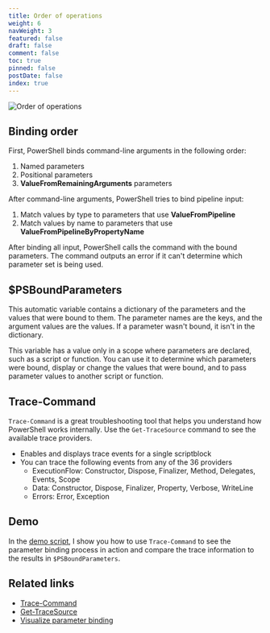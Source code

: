 ```yaml
---
title: Order of operations
weight: 6
navWeight: 3
featured: false
draft: false
comment: false
toc: true
pinned: false
postDate: false
index: true
---
```

<!-- markdownlint-disable MD041 -->
![Order of operations][05]

## Binding order

First, PowerShell binds command-line arguments in the following order:

1. Named parameters
1. Positional parameters
1. **ValueFromRemainingArguments** parameters

After command-line arguments, PowerShell tries to bind pipeline input:

1. Match values by type to parameters that use **ValueFromPipeline**
1. Match values by name to parameters that use **ValueFromPipelineByPropertyName**

After binding all input, PowerShell calls the command with the bound parameters. The command outputs
an error if it can't determine which parameter set is being used.

## $PSBoundParameters

This automatic variable contains a dictionary of the parameters and the values that were bound to
them. The parameter names are the keys, and the argument values are the values. If a parameter
wasn't bound, it isn't in the dictionary.

This variable has a value only in a scope where parameters are declared, such as a script or
function. You can use it to determine which parameters were bound, display or change the values that
were bound, and to pass parameter values to another script or function.

## Trace-Command

`Trace-Command` is a great troubleshooting tool that helps you understand how PowerShell works
internally. Use the `Get-TraceSource` command to see the available trace providers.

- Enables and displays trace events for a single scriptblock
- You can trace the following events from any of the 36 providers
  - ExecutionFlow: Constructor, Dispose, Finalizer, Method, Delegates, Events, Scope
  - Data: Constructor, Dispose, Finalizer, Property, Verbose, WriteLine
  - Errors: Error, Exception

## Demo

In the [demo script][01], I show you how to use `Trace-Command` to see the parameter binding process
in action and compare the trace information to the results in `$PSBoundParameters`.

## Related links

- [Trace-Command][03]
- [Get-TraceSource][02]
- [Visualize parameter binding][04]

<!-- link references -->
[01]: https://github.com/sdwheeler/seanonit/blob/main/content/downloads/binding/binding.ps1
[02]: https://learn.microsoft.com/powershell/module/microsoft.powershell.utility/get-tracesource
[03]: https://learn.microsoft.com/powershell/module/microsoft.powershell.utility/trace-command
[04]: https://learn.microsoft.com/powershell/scripting/learn/deep-dives/visualize-parameter-binding
[05]: images/binding/slide6.png
